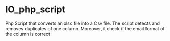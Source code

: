 # IO_php_script
Php Script that converts an xlsx file into a Csv file. The script detects and removes duplicates of one column. Moreover, it check if the email format of the column is correct
